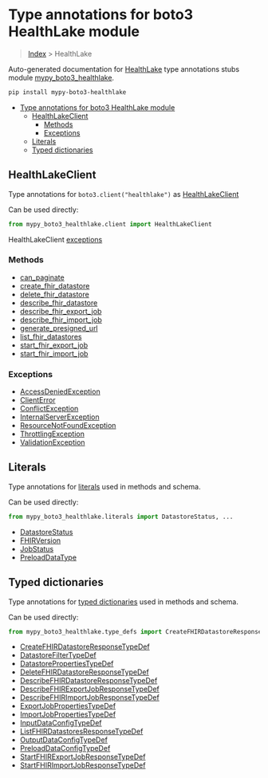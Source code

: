 # Type annotations for boto3 HealthLake module

> [Index](../README.md) > HealthLake

Auto-generated documentation for
[HealthLake](https://boto3.amazonaws.com/v1/documentation/api/latest/reference/services/healthlake.html#HealthLake)
type annotations stubs module
[mypy_boto3_healthlake](https://pypi.org/project/mypy-boto3-healthlake/).

```bash
pip install mypy-boto3-healthlake
```

- [Type annotations for boto3 HealthLake module](#type-annotations-for-boto3-healthlake-module)
  - [HealthLakeClient](#healthlakeclient)
    - [Methods](#methods)
    - [Exceptions](#exceptions)
  - [Literals](#literals)
  - [Typed dictionaries](#typed-dictionaries)

## HealthLakeClient

Type annotations for `boto3.client("healthlake")` as
[HealthLakeClient](./client.md)

Can be used directly:

```python
from mypy_boto3_healthlake.client import HealthLakeClient
```

HealthLakeClient [exceptions](./client.md#exceptions)

### Methods

- [can_paginate](./client.md#can-paginate)
- [create_fhir_datastore](./client.md#create-fhir-datastore)
- [delete_fhir_datastore](./client.md#delete-fhir-datastore)
- [describe_fhir_datastore](./client.md#describe-fhir-datastore)
- [describe_fhir_export_job](./client.md#describe-fhir-export-job)
- [describe_fhir_import_job](./client.md#describe-fhir-import-job)
- [generate_presigned_url](./client.md#generate-presigned-url)
- [list_fhir_datastores](./client.md#list-fhir-datastores)
- [start_fhir_export_job](./client.md#start-fhir-export-job)
- [start_fhir_import_job](./client.md#start-fhir-import-job)

### Exceptions

- [AccessDeniedException](./client.md#accessdeniedexception)
- [ClientError](./client.md#clienterror)
- [ConflictException](./client.md#conflictexception)
- [InternalServerException](./client.md#internalserverexception)
- [ResourceNotFoundException](./client.md#resourcenotfoundexception)
- [ThrottlingException](./client.md#throttlingexception)
- [ValidationException](./client.md#validationexception)

## Literals

Type annotations for [literals](./literals.md) used in methods and schema.

Can be used directly:

```python
from mypy_boto3_healthlake.literals import DatastoreStatus, ...
```

- [DatastoreStatus](./literals.md#datastorestatus)
- [FHIRVersion](./literals.md#fhirversion)
- [JobStatus](./literals.md#jobstatus)
- [PreloadDataType](./literals.md#preloaddatatype)

## Typed dictionaries

Type annotations for [typed dictionaries](./type_defs.md) used in methods and
schema.

Can be used directly:

```python
from mypy_boto3_healthlake.type_defs import CreateFHIRDatastoreResponseTypeDef, ...
```

- [CreateFHIRDatastoreResponseTypeDef](./type_defs.md#createfhirdatastoreresponsetypedef)
- [DatastoreFilterTypeDef](./type_defs.md#datastorefiltertypedef)
- [DatastorePropertiesTypeDef](./type_defs.md#datastorepropertiestypedef)
- [DeleteFHIRDatastoreResponseTypeDef](./type_defs.md#deletefhirdatastoreresponsetypedef)
- [DescribeFHIRDatastoreResponseTypeDef](./type_defs.md#describefhirdatastoreresponsetypedef)
- [DescribeFHIRExportJobResponseTypeDef](./type_defs.md#describefhirexportjobresponsetypedef)
- [DescribeFHIRImportJobResponseTypeDef](./type_defs.md#describefhirimportjobresponsetypedef)
- [ExportJobPropertiesTypeDef](./type_defs.md#exportjobpropertiestypedef)
- [ImportJobPropertiesTypeDef](./type_defs.md#importjobpropertiestypedef)
- [InputDataConfigTypeDef](./type_defs.md#inputdataconfigtypedef)
- [ListFHIRDatastoresResponseTypeDef](./type_defs.md#listfhirdatastoresresponsetypedef)
- [OutputDataConfigTypeDef](./type_defs.md#outputdataconfigtypedef)
- [PreloadDataConfigTypeDef](./type_defs.md#preloaddataconfigtypedef)
- [StartFHIRExportJobResponseTypeDef](./type_defs.md#startfhirexportjobresponsetypedef)
- [StartFHIRImportJobResponseTypeDef](./type_defs.md#startfhirimportjobresponsetypedef)
